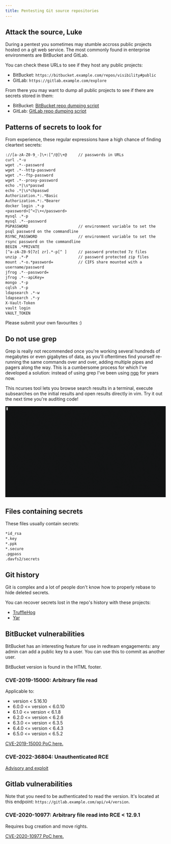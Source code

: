 ```yaml
---
title: Pentesting Git source repositories
---
```


Attack the source, Luke
-----------------------

During a pentest you sometimes may stumble accross public projects hosted on a git web service. The most commonly found in enterprise environments are BitBucket and GitLab.

You can check these URLs to see if they host any public projects:

* BitBucket: ```https://bitbucket.example.com/repos/visibility#public```
* GitLab: ```https://gitlab.example.com/explore```

From there you may want to dump all public projects to see if there are secrets stored in them:

* BitBucket: [BitBucket repo dumping script](https://gist.github.com/gquere/fbf6fffd36565f15f98923ab6174a9c2)
* GitLab: [GitLab repo dumping script](https://gist.github.com/gquere/ec75dfeefe725a87aada0a09d30962b6)


Patterns of secrets to look for
-------------------------------

From experience, these regular expressions have a high chance of finding cleartext secrets:
```
://[a-zA-Z0-9_-]\+:[^/@]\+@     // passwords in URLs
curl .*-u 
wget .*--password
wget .*--http-password
wget .*--ftp-password
wget .*--proxy-password
echo .*|\s*passwd
echo .*|\s*chpasswd
Authorization.*:.*Basic
Authorization.*:.*Bearer
docker login .*-p 
<password>[^<]\+</password>
mysql .*-p
mysql .*--password
PGPASSWORD                      // environment variable to set the psql password on the commandline
RSYNC_PASSWORD                  // environment variable to set the rsync password on the commandline
BEGIN .*PRIVATE
[^a-zA-Z0-9]7z[ zr].*-p[^ ]     // password protected 7z files
unzip .*-P                      // password protected zip files
mount .*-o.*password=           // CIFS share mounted with a username/password
jfrog .*--password=
jfrog .*--apiKey=
mongo .*-p 
cqlsh .*-p 
ldapsearch .*-w 
ldapsearch .*-y 
X-Vault-Token
vault login 
VAULT_TOKEN
```

Please submit your own favourites :)

Do not use grep
---------------

Grep is really not recommended once you're working several hundreds of megabytes or even gigabytes of data, as you'll oftentimes find yourself re-running the same commands over and over, adding multiple pipes and pagers along the way. This is a cumbersome process for which I've developed a solution: instead of using grep I've been using [ngp](https://github.com/gquere/ngp2) for years now.

This ncurses tool lets you browse search results in a terminal, execute subsearches on the initial results and open results directly in vim. Try it out the next time you're auditing code!

![](./demo.gif)


Files containing secrets
------------------------

These files usually contain secrets:
```
*id_rsa
*.key
*.ppk
*.secure
.pgpass
.davfs2/secrets
```


Git history
-----------

Git is complex and a lot of people don't know how to properly rebase to hide deleted secrets.

You can recover secrets lost in the repo's history with these projects:

* [TruffleHog](https://github.com/dxa4481/truffleHog)
* [Yar](https://github.com/nielsing/yar)


BitBucket vulnerabilities
-------------------------

BitBucket has an interesting feature for use in redteam engagements: any admin can add a public key to a user. You can use this to commit as another user.

BitBucket version is found in the HTML footer.

### CVE-2019-15000: Arbitrary file read

Applicable to:

* version < 5.16.10
* 6.0.0 <= version < 6.0.10
* 6.1.0 <= version < 6.1.8
* 6.2.0 <= version < 6.2.6
* 6.3.0 <= version < 6.3.5
* 6.4.0 <= version < 6.4.3
* 6.5.0 <= version < 6.5.2

[CVE-2019-15000 PoC here.](https://github.com/86zhou/Poc/blob/master/Bitbucket/CVE-2019-15000.py)


### CVE-2022-36804: Unauthenticated RCE

[Advisory and exploit](https://blog.assetnote.io/2022/09/14/rce-in-bitbucket-server/)


Gitlab vulnerabilities
----------------------

Note that you need to be authenticated to read the version. It's located at this endpoint: ```https://gitlab.example.com/api/v4/version```.

### CVE-2020-10977: Arbitrary file read into RCE < 12.9.1

Requires bug creation and move rights.

[CVE-2020-10977 PoC here.](https://hackerone.com/reports/827052)
